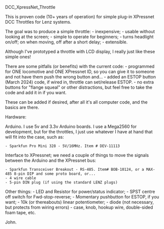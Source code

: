 DCC_XpressNet_Throttle

This is proven code (10+ years of operation) for simple plug-in XPressnet DCC Throttles for Lenz systems.

The goal was to produce a simple throttle:
	- inexpensive;
	- usable without looking at the screen;
	- simple to operate for beginners;
	- turns headlight on/off; on when moving, off after a short delay;
	- extensible.

Although I've prototyped a throttle with LCD display, I really just like these simple ones!

There are some pitfalls (or benefits) with the current code:
	- programmed for ONE locomotive and ONE XPressnet ID, so you can give it to someone and not have them push the wrong button and...
 	- added an ESTOP button (March 2024) code, if wired in, throttle can set/release ESTOP.
	- no extra buttons for "flange squeal" or other distractions, but feel free to take the code and add it in if you want.

These can be added if desired, after all it's all computer code, and the basics are there.

Hardware:

Arduino. I use 5v and 3.3v Arduino boards. I use a Mega2560 for development, but for the throttles, I just use whatever I have at hand that will fit into the case, such as:

	- Sparkfun Pro Mini 328 - 5V/16MHz. Item # DEV-11113

Interface to XPressnet; we need a couple of things to move the signals between the Arduino and the XPressnet bus:

	- Sparkfun Transceiver Breakout - RS-485. Item# BOB-10124, or a MAX-485 8-pin DIP and some proto board, or...
	- 4 wire cable
	- 5-pin DIN plug (if using the standard LENZ plugs)

Other things:
	- LED and Resistor for power/status indicator;
	- SPST centre off switch for Fwd-stop-reverse;
 	- Momentary pushbutton for ESTOP, if you want;
	- 10k (or thereabouts) linear potentiometer;
	- diode (not necessary, but protects from wiring errors)
	- case, knob, hookup wire, double-sided foam tape, etc.

John.


